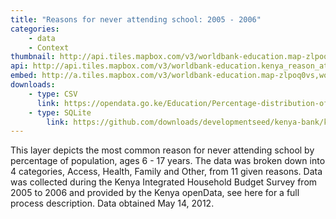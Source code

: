 ```yaml
---
title: "Reasons for never attending school: 2005 - 2006"
categories: 
    - data
    - Context
thumbnail: http://api.tiles.mapbox.com/v3/worldbank-education.map-zlpoq0vs,worldbank-education.kenya_reason_attend/7/77/63.png128
api: http://api.tiles.mapbox.com/v3/worldbank-education.kenya_reason_attend.jsonp
embed: http://a.tiles.mapbox.com/v3/worldbank-education.map-zlpoq0vs,worldbank-education.kenya_reason_attend.html#6/-0.1318/37.0899
downloads:
    - type: CSV
      link: https://opendata.go.ke/Education/Percentage-distribution-of-Population-6-17-years-w/b65y-uj8k     
    - type: SQLite
	    link: https://github.com/downloads/developmentseed/kenya-bank/kenya-all-indicators-county.zip
---
```

<p>This layer depicts the most common reason for never attending school by percentage of population, ages 6 - 17 years. The data was broken down into 4 categories, Access, Health, Family and Other, from 11 given reasons. Data was collected during the Kenya Integrated Household Budget Survey from 2005 to 2006 and provided by the Kenya openData, see here for a full process description. Data obtained May 14, 2012.</p>